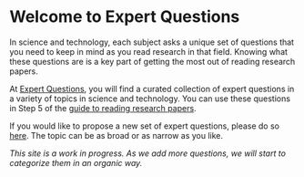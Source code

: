 # Welcome to Expert Questions

In science and technology, each subject asks a unique set of questions that you need to keep in mind as you read research in that field. Knowing what these questions are is a key part of getting the most out of reading research papers.

At [Expert Questions](https://abranczyk.github.io/expert-questions/), you will find a curated collection of expert questions in a variety of topics in science and technology. You can use these questions in Step 5 of the [guide to reading research papers](https://abranczyk.github.io/expert-questions/how-to-read-research-papers/).

If you would like to propose a new set of expert questions, please do so [here](https://github.com/abranczyk/expert-questions/issues/new?assignees=abranczyk&labels=question+submission&template=expert-question-submission.md&title=Expert+Questions+Submission). The topic can be as broad or as narrow as you like. 

*This site is a work in progress. As we add more questions, we will start to categorize them in an organic way.* 
